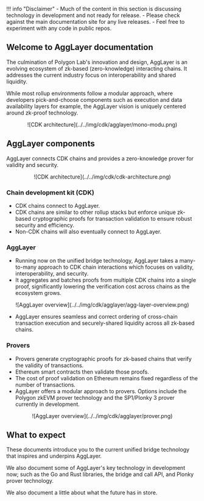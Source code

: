 !!! info "Disclaimer"
    - Much of the content in this section is discussing technology in development and not ready for release.
    - Please check against the main documentation site for any live releases.
    - Feel free to experiment with any code in public repos.

## Welcome to AggLayer documentation

The culmination of Polygon Lab's innovation and design, AggLayer is an evolving ecosystem of zk-based (zero-knowledge) interacting chains. It addresses the current industry focus on interoperability and shared liquidity.

While most rollup environments follow a modular approach, where developers pick-and-choose components such as execution and data availability layers for example, the AggLayer vision is uniquely centered around zk-proof technology.

<center>
![CDK architecture](../../img/cdk/agglayer/mono-modu.png)
</center>
 
## AggLayer components

AggLayer connects CDK chains and provides a zero-knowledge prover for validity and security.

<center>
![CDK architecture](../../img/cdk/cdk-architecture.png)
</center>

### Chain development kit (CDK)

- CDK chains connect to AggLayer.
- CDK chains are similar to other rollup stacks but enforce unique zk-based cryptographic proofs for transaction validation to ensure robust security and efficiency.
- Non-CDK chains will also eventually connect to AggLayer.

### AggLayer

- Running now on the unified bridge technology, AggLayer takes a many-to-many approach to CDK chain interactions which focuses on validity, interoperability, and security.
- It aggregates and batches proofs from multiple CDK chains into a single proof, significantly lowering the verification cost across chains as the ecosystem grows.

<center>
![AggLayer overview](../../img/cdk/agglayer/agg-layer-overview.png)
</center>

- AggLayer ensures seamless and correct ordering of cross-chain transaction execution and securely-shared liquidity across all zk-based chains.

### Provers

- Provers generate cryptographic proofs for zk-based chains that verify the validity of transactions.
- Ethereum smart contracts then validate those proofs.
- The cost of proof validation on Ethereum remains fixed regardless of the number of transactions.
- AggLayer offers a modular approach to provers. Options include the Polygon zkEVM prover technology and the SP1/Plonky 3 prover currently in development.

<center>
![AggLayer overview](../../img/cdk/agglayer/prover.png)
</center>

## What to expect

These documents introduce you to the current unified bridge technology that inspires and underpins AggLayer. 

We also document some of AggLayer's key technology in development now; such as the Go and Rust libraries, the bridge and call API, and Plonky prover technology. 

We also document a little about what the future has in store.
